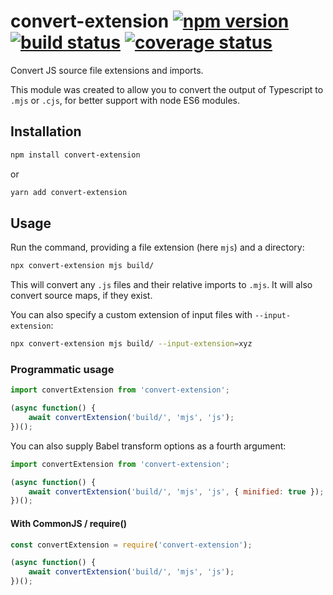 # convert-extension [![npm version][npm-badge]][npm-url] [![build status][circle-badge]][circle-url] [![coverage status][coverage-badge]][coverage-url]

Convert JS source file extensions and imports.

This module was created to allow you to convert the output of Typescript to `.mjs` or `.cjs`, for better support with node ES6 modules.

## Installation

```bash
npm install convert-extension
```
or
```bash
yarn add convert-extension
```

## Usage

Run the command, providing a file extension (here `mjs`) and a directory:

```bash
npx convert-extension mjs build/
```

This will convert any `.js` files and their relative imports to `.mjs`. It will also convert source maps, if they exist.

You can also specify a custom extension of input files with `--input-extension`:

```bash
npx convert-extension mjs build/ --input-extension=xyz
```

### Programmatic usage

```js
import convertExtension from 'convert-extension';

(async function() {
    await convertExtension('build/', 'mjs', 'js');
})();
```

You can also supply Babel transform options as a fourth argument:

```js
import convertExtension from 'convert-extension';

(async function() {
    await convertExtension('build/', 'mjs', 'js', { minified: true });
})();
```

#### With CommonJS / require()

```js
const convertExtension = require('convert-extension');

(async function() {
    await convertExtension('build/', 'mjs', 'js');
})();
```


[npm-badge]: https://badge.fury.io/js/convert-extension.svg
[npm-url]: https://www.npmjs.com/package/convert-extension

[circle-badge]: https://circleci.com/gh/peterjwest/convert-extension.svg?style=shield
[circle-url]: https://circleci.com/gh/peterjwest/convert-extension

[coverage-badge]: https://coveralls.io/repos/peterjwest/convert-extension/badge.svg?branch=main&service=github
[coverage-url]: https://coveralls.io/github/peterjwest/convert-extension?branch=main
